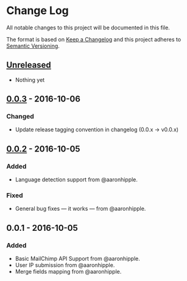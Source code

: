 # Change Log
All notable changes to this project will be documented in this file.

The format is based on [Keep a Changelog](http://keepachangelog.com/) 
and this project adheres to [Semantic Versioning](http://semver.org/).

## [Unreleased]
- Nothing yet

## [0.0.3] - 2016-10-06
### Changed
- Update release tagging convention in changelog (0.0.x -> v0.0.x)

## [0.0.2] - 2016-10-05
### Added
- Language detection support from @aaronhipple.

### Fixed
- General bug fixes — it works — from @aaronhipple.

## 0.0.1 - 2016-10-05
### Added
- Basic MailChimp API Support from @aaronhipple.
- User IP submission from @aaronhipple.
- Merge fields mapping from @aaronhipple.

[Unreleased]: https://github.com/aaronhipple/grav-plugin-mailchimp/compare/v0.0.3...HEAD
[0.0.3]: https://github.com/aaronhipple/grav-plugin-mailchimp/compare/v0.0.2...v0.0.3
[0.0.2]: https://github.com/aaronhipple/grav-plugin-mailchimp/compare/v0.0.1...v0.0.2